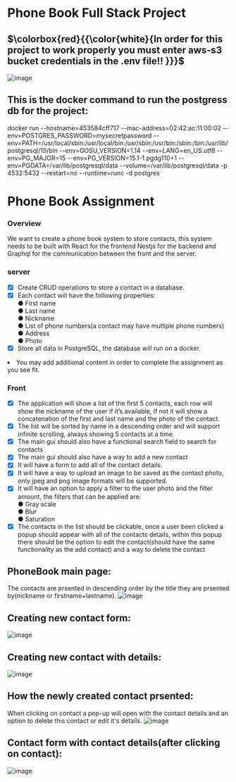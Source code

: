 # Phone Book Full Stack Project

## $\colorbox{red}{{\color{white}{In order for this project to work properly you must enter aws-s3 bucket credentials in the .env file!! }}}$

![image](https://user-images.githubusercontent.com/108211384/203539794-dfde3433-2eae-41cb-8179-dbb9571aa5e8.png)

## This is the docker command to run the postgress db for the project:
docker run --hostname=453584cff717 --mac-address=02:42:ac:11:00:02 --env=POSTGRES_PASSWORD=mysecretpassword --env=PATH=/usr/local/sbin:/usr/local/bin:/usr/sbin:/usr/bin:/sbin:/bin:/usr/lib/postgresql/15/bin --env=GOSU_VERSION=1.14 --env=LANG=en_US.utf8 --env=PG_MAJOR=15 --env=PG_VERSION=15.1-1.pgdg110+1 --env=PGDATA=/var/lib/postgresql/data --volume=/var/lib/postgresql/data -p 4532:5432 --restart=no --runtime=runc -d postgres

# Phone Book Assignment

### Overview
We want to create a phone book system to store contacts, this system needs to be built with React for the frontend
Nestjs for the backend and Graphql for the communication between the front and the server.

### server
- [x] Create CRUD operations to store a contact in a database.
- [x] Each contact will have the following properties:
  <li> ● First name
  <li> ● Last name
  <li>● Nickname
  <li> ● List of phone numbers(a contact may have multiple phone numbers)
  <li>● Address
  <li> ● Photo
- [x] Store all data in PostgreSQL, the database will run on a docker.
<li> You may add additional content in order to complete the assignment as you see fit.

### Front
- [x]  The application will show a list of the first 5 contacts, each row will show the nickname of the user if
it’s available, if not it will show a concatenation of the first and last name and the photo of the
contact.
- [x] The list will be sorted by name in a descending order and will support infinite scrolling, always
showing 5 contacts at a time.
- [x] The main gui should also have a functional search field to search for contacts
- [x] The main gui should also have a way to add a new contact
- [x] It will have a form to add all of the contact details.
- [x] It will have a way to upload an image to be saved as the contact photo, only jpeg and png
image formats will be supported.
- [x] It will have an option to apply a filter to the user photo and the filter amount, the filters that
can be applied are:
  <li>  ●  Gray scale
  <li>  ●  Blur
  <li>  ●  Saturation
- [x] The contacts in the list should be clickable, once a user been clicked a popup should appear with
all of the contacts details, within this popup there should be the option to edit the contact(should
have the same functionality as the add contact) and a way to delete the contact

## PhoneBook main page:
The contacts are prsented in descending order by the title they are prsented by(nickname or firstname+lastname).
![image](https://user-images.githubusercontent.com/108211384/203537358-a68dd29c-df2d-4b74-9fe8-853620e56b56.png)

## Creating new contact form:
![image](https://user-images.githubusercontent.com/108211384/203536558-47ad4580-9089-4483-abaf-4ce383bec5a8.png)

## Creating new contact with details:
![image](https://user-images.githubusercontent.com/108211384/203536467-727e222a-e4f2-4892-9e4a-753751d96274.png)


## How the newly created contact prsented:
When clicking on contact a pop-up will open with the contact details and an option to delete this contact or edit it's details.
![image](https://user-images.githubusercontent.com/108211384/203536492-34cd7844-a632-4363-a9bc-3a67e53a0d4a.png)


## Contact form with contact details(after clicking on contact):
![image](https://user-images.githubusercontent.com/108211384/203536616-9897d234-3b96-4e13-b8f2-451f7c112dde.png)


